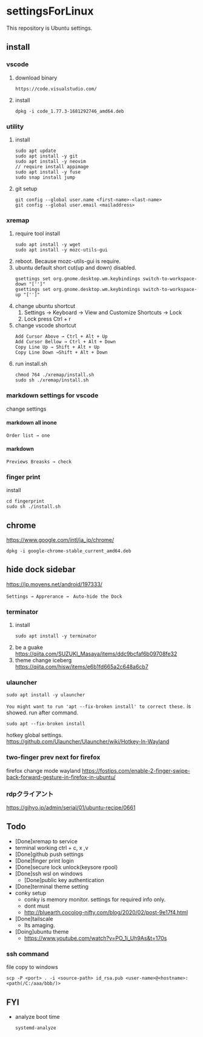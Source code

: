 # settingsForLinux
This repository is Ubuntu settings.

## install
### vscode
1. download binary
    ```
    https://code.visualstudio.com/
    ```
1. install
    ```
    dpkg -i code_1.77.3-1681292746_amd64.deb
    ```

### utility
1. install
   ```shell
   sudo apt update
   sudo apt install -y git
   sudo apt install -y neovim
   // require install appimage
   sudo apt install -y fuse
   sudo snap install jump
   ```
1. git setup
   ```
   git config --global user.name <first-name>-<last-name>
   git config --global user.email <mailaddress>
   ```

### xremap
1. require tool install
    ```shell
    sudo apt install -y wget
    sudo apt install -y mozc-utils-gui
    ```
1. reboot. Because mozc-utils-gui is require.
1. ubuntu default short cut(up and down) disabled.
   ```shell
   gsettings set org.gnome.desktop.wm.keybindings switch-to-workspace-down "['']"
   gsettings set org.gnome.desktop.wm.keybindings switch-to-workspace-up "['']"
   ```
1. change ubuntu shortcut
   1. Settings → Keyboard → View and Customize Shortcuts → Lock
   2. Lock press Ctrl + r
1. change vscode shortcut
   ```
   Add Cursor Above → Ctrl + Alt + Up
   Add Cursor Bellow → Ctrl + Alt + Down
   Copy Line Up → Shift + Alt + Up
   Copy Line Down →Shift + Alt + Down
   ```
1. run install.sh
   ```shell
   chmod 764 ./xremap/install.sh
   sudo sh ./xremap/install.sh
   ```

### markdown settings for vscode
change settings
#### markdown all inone
```
Order list → one
```
#### markdown
```
Previews Breasks → check
```

### finger print
install
```
cd fingerprint
sudo sh ./install.sh
```

## chrome
https://www.google.com/intl/ja_jp/chrome/

```shell
dpkg -i google-chrome-stable_current_amd64.deb
```

## hide dock sidebar
https://jp.moyens.net/android/197333/
```
Settings → Apprerance →　Auto-hide the Dock
```

### terminator
1. install
    ```shell
    sudo apt install -y terminator
    ```
1. be a guake
    https://qiita.com/SUZUKI_Masaya/items/ddc9bcfaf6b09708fe32
1. theme change iceberg
    https://qiita.com/hisw/items/e6b1fd665a2c648a6cb7

### ulauncher

```
sudo apt install -y ulauncher
```

`You might want to run 'apt --fix-broken install' to correct these.` is showed.
run after command.
```
sudo apt --fix-broken install
```

hotkey global settings.
https://github.com/Ulauncher/Ulauncher/wiki/Hotkey-In-Wayland

### two-finger prev next for firefox
firefox change mode wayland
https://fostips.com/enable-2-finger-swipe-back-forward-gesture-in-firefox-in-ubuntu/

### rdpクライアント
https://gihyo.jp/admin/serial/01/ubuntu-recipe/0661

## Todo
- [Done]xremap to service
- terminal working ctrl + c, x ,v
- [Done]github push settings
- [Done]finger print login
- [Done]secure lock unlock(keysore rpool)
- [Done]ssh wsl on windows
  - [Done]public key authentication
- [Done]terminal theme setting
- conky setup
  - conky is memory monitor. settings for required info only.
  - dont must
  - http://bluearth.cocolog-nifty.com/blog/2020/02/post-9e17f4.html
- [Done]tailscale
  - Its amaging.
- [Doing]ubuntu theme
  - https://www.youtube.com/watch?v=PO_1i_Uh9As&t=170s

### ssh command
file copy to windows
```
scp -P <port> . -i <source-path> id_rsa.pub <user-name>@<hostname>:<path(/C:/aaa/bbb/)>
```

## FYI
- analyze boot time
    ```
    systemd-analyze
    ```